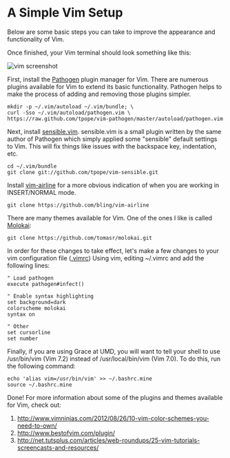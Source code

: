 A Simple Vim Setup
==================
Below are some basic steps you can take to improve the appearance and
functionality of Vim.

Once finished, your Vim terminal should look something like this:

![vim screenshot](https://raw.github.com/khughitt/688p-python/master/extra/vim_screenshot.png)

First, install the [Pathogen](https://github.com/tpope/vim-pathogen) plugin 
manager for Vim. There are numerous plugins available for Vim to extend its
basic functionality. Pathogen helps to make the process of adding and removing
those plugins simpler.

```
mkdir -p ~/.vim/autoload ~/.vim/bundle; \
curl -Sso ~/.vim/autoload/pathogen.vim \
https://raw.github.com/tpope/vim-pathogen/master/autoload/pathogen.vim
```

Next, install [sensible.vim](https://github.com/tpope/vim-sensible). 
sensible.vim is a small plugin written by the same author of Pathogen which
simply applied some "sensible" default settings to Vim. This will fix things
like issues with the backspace key, indentation, etc.

```
cd ~/.vim/bundle
git clone git://github.com/tpope/vim-sensible.git
```

Install [vim-airline](https://github.com/bling/vim-airline) for a more obvious
indication of when you are working in INSERT/NORMAL mode.

```
git clone https://github.com/bling/vim-airline
```

There are many themes available for Vim. One of the ones I like is called
[Molokai](https://github.com/tomasr/molokai):

```
git clone https://github.com/tomasr/molokai.git
```

In order for these changes to take effect, let's make a few changes to
your vim configuration file ([.vimrc](http://vimdoc.sourceforge.net/htmldoc/starting.html))
Using vim, editing ~/.vimrc and add the following lines:

```
" Load pathogen
execute pathogen#infect()

" Enable syntax highlighting
set background=dark                                                                                     
colorscheme molokai
syntax on

" Other
set cursorline
set number
```

Finally, if you are using Grace at UMD, you will want to tell your shell to
use /usr/bin/vim (Vim 7.2) instead of /usr/local/bin/vim (Vim 7.0). To do this,
run the following command:

```
echo 'alias vim=/usr/bin/vim' >> ~/.bashrc.mine
source ~/.bashrc.mine
```

Done! For more information about some of the plugins and themes available for
Vim, check out:

1. http://www.vimninjas.com/2012/08/26/10-vim-color-schemes-you-need-to-own/
2. http://www.bestofvim.com/plugin/
3. http://net.tutsplus.com/articles/web-roundups/25-vim-tutorials-screencasts-and-resources/

